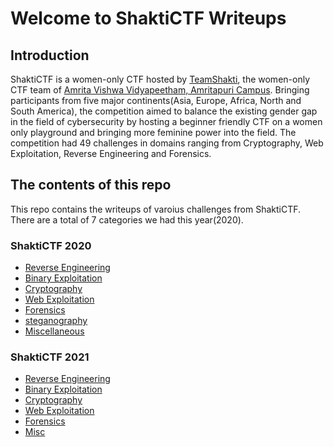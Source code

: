 # Welcome to ShaktiCTF Writeups

## Introduction

ShaktiCTF is a women-only CTF hosted by [TeamShakti](http://Team-Shakti.github.io/), the women-only CTF team of [Amrita Vishwa Vidyapeetham, Amritapuri Campus](https://www.amrita.edu/amritapuri/). Bringing participants from five major continents(Asia, Europe, Africa, North and South America), the competition aimed to balance the existing gender gap in the field of cybersecurity by hosting a beginner friendly CTF on a women only playground and bringing more feminine power into the field. The competition had 49 challenges in domains ranging from Cryptography, Web Exploitation, Reverse Engineering and Forensics.

## The contents of this repo 
This repo contains the writeups of varoius challenges from ShaktiCTF. There are a total of 7 categories we had this year(2020).

### ShaktiCTF 2020

- [Reverse Engineering](../ShaktiCTF20/reversing/intro/)
- [Binary Exploitation](../ShaktiCTF20/pwning/intro/)
- [Cryptography](../ShaktiCTF20/crypto/intro/)
- [Web Exploitation](../ShaktiCTF20/web/intro/)
- [Forensics](../ShaktiCTF20/forensics/intro/)
- [steganography](../ShaktiCTF20/stego/intro/)
- [Miscellaneous](../ShaktiCTF20/misc/intro/)

### ShaktiCTF 2021

- [Reverse Engineering](../ShaktiCTF21/reversing/intro/)
- [Binary Exploitation]()
- [Cryptography]()
- [Web Exploitation]()
- [Forensics](../ShaktiCTF21/forensics/intro/)
- [Misc](../ShaktiCTF21/misc/intro/)

